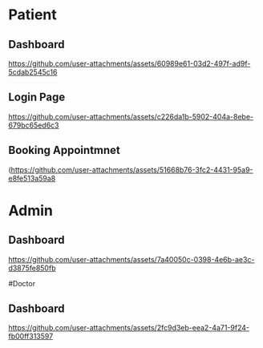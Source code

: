 # Patient 
## Dashboard
https://github.com/user-attachments/assets/60989e61-03d2-497f-ad9f-5cdab2545c16

## Login Page
https://github.com/user-attachments/assets/c226da1b-5902-404a-8ebe-679bc65ed6c3

## Booking Appointmnet
(https://github.com/user-attachments/assets/51668b76-3fc2-4431-95a9-e8fe513a59a8

# Admin
## Dashboard
https://github.com/user-attachments/assets/7a40050c-0398-4e6b-ae3c-d3875fe850fb

#Doctor 
## Dashboard
https://github.com/user-attachments/assets/2fc9d3eb-eea2-4a71-9f24-fb00ff313597
